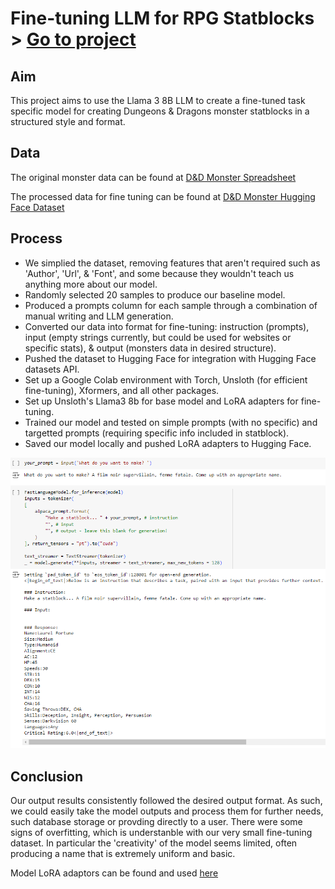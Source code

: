 # Fine-tuning LLM for RPG Statblocks > [Go to project](https://github.com/tophercollins/dnd-statblock-generator)

## Aim

This project aims to use the Llama 3 8B LLM to create a fine-tuned task specific model for creating Dungeons & Dragons monster statblocks in a structured style and format.

## Data

The original monster data can be found at [D&D Monster Spreadsheet](https://docs.google.com/spreadsheets/d/16-zbSZFj-k4uYxgu1nFkKyhEG8rE2ZkO5oiQX3tLMkE/edit?usp=sharing)

The processed data for fine tuning can be found at [D&D Monster Hugging Face Dataset](https://huggingface.co/datasets/tophercollins/dnd_monster_sample)


## Process

* We simplied the dataset, removing features that aren't required such as 'Author', 'Url', & 'Font', and some because they wouldn't teach us anything more about our model.
* Randomly selected 20 samples to produce our baseline model.
* Produced a prompts column for each sample through a combination of manual writing and LLM generation.
* Converted our data into format for fine-tuning: instruction (prompts), input (empty strings currently, but could be used for websites or specific stats), & output (monsters data in desired structure).
* Pushed the dataset to Hugging Face for integration with Hugging Face datasets API.
* Set up a Google Colab environment with Torch, Unsloth (for efficient fine-tuning), Xformers, and all other packages.
* Set up Unsloth's Llama3 8b for base model and LoRA adapters for fine-tuning.
* Trained our model and tested on simple prompts (with no specific) and targetted prompts (requiring specific info included in statblock).
* Saved our model locally and pushed LoRA adapters to Hugging Face.

<img src="images/dnd-statblock-generator-1.png"/>

## Conclusion

Our output results consistently followed the desired output format. As such, we could easily take the model outputs and process them for further needs, such database storage or provding directly to a user. There were some signs of overfitting, which is understanble with our very small fine-tuning dataset. In particular the 'creativity' of the model seems limited, often producing a name that is extremely uniform and basic.

Model LoRA adaptors can be found and used [here](https://huggingface.co/tophercollins/dnd_statblock_generator_lora_model)
